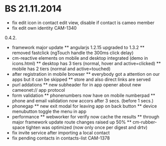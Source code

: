 # BS 21.11.2014
* fix edit icon in contact edit view, disable if contact is cameo member
* fix edit own identity CAM-1340

0.4.2.
* framework major update
** angularjs 1.2.15 upgraded to 1.3.2
** removed fastclick (ngTouch handle the 300ms click delay)
* cm-reactive elements on mobile and desktop integrated (demo in icons.html)
** desktop has 3 tiers (normal, hover and active=clicked)
** mobile has 2 tiers (normal and active=touched)
* after registration in mobile browser
** everybody got a attention on our apps but it can be skipped
** store and also direct links are served
* purl addations
** new subheader for in app opener about new cameonet:// app protocol
* form validation
** phonenumbers now have on mobile numberpad
** phone and email validation now accors after 3 secs. (before 1 secs.)
* phonegap
** new exit modal for leaving app on back button
** device menubutton toggle the menu in app
* performance
** webworker for verify now cache the results
** through major framework update route changes raised up 50%
** cm-rubber-space tighten was optimized (now only once per digest and drtv)
* fix invite service after importing a local contact
* fix pending contacts in contacts-list CAM-1378